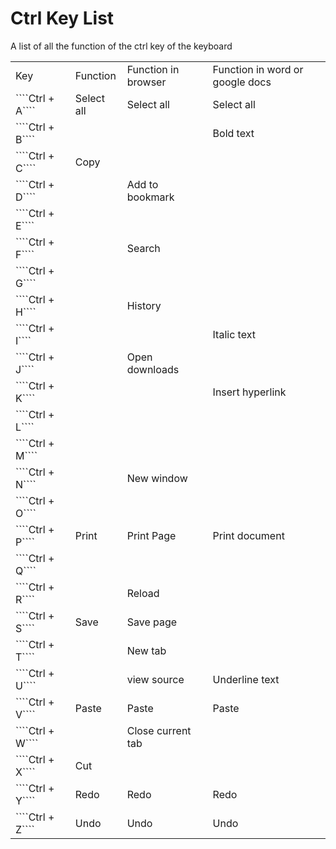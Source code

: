 # Ctrl Key List
A list of all the function of the ctrl key of the keyboard
<table>
    <tr>
        <td>Key</td>
        <td>Function</td>
        <td>Function in browser</td>
        <td>Function in word or google docs</td>
    </tr>
    <tr>
        <td>````Ctrl + A````</td>
        <td>Select all</td>
        <td>Select all</td>
        <td>Select all</td>
    </tr>
    <tr>
        <td>````Ctrl + B````</td>
        <td></td>
        <td></td>
        <td>Bold text</td>
    </tr>
    <tr>
        <td>````Ctrl + C````</td>
        <td>Copy</td>
        <td></td>
        <td></td>
    </tr>
    <tr>
        <td>````Ctrl + D````</td>
        <td></td>
        <td>Add to bookmark</td>
        <td></td>
    </tr>
    <tr>
        <td>````Ctrl + E````</td>
        <td></td>
        <td></td>
        <td></td>
    </tr>
    <tr>
        <td>````Ctrl + F````</td>
        <td></td>
        <td>Search</td>
        <td></td>
    </tr>
    <tr>
        <td>````Ctrl + G````</td>
        <td></td>
        <td></td>
        <td></td>
    </tr>
    <tr>
        <td>````Ctrl + H````</td>
        <td></td>
        <td>History</td>
        <td></td>
    </tr>
    <tr>
        <td>````Ctrl + I````</td>
        <td></td>
        <td></td>
        <td>Italic text</td>
    </tr>
    <tr>
        <td>````Ctrl + J````</td>
        <td></td>
        <td>Open downloads</td>
        <td></td>
    </tr>
    <tr>
        <td>````Ctrl + K````</td>
        <td></td>
        <td></td>
        <td>Insert hyperlink</td>
    </tr>
    <tr>
        <td>````Ctrl + L````</td>
        <td></td>
        <td></td>
        <td></td>
    </tr>
    <tr>
        <td>````Ctrl + M````</td>
        <td></td>
        <td></td>
        <td></td>
    </tr>
    <tr>
        <td>````Ctrl + N````</td>
        <td></td>
        <td>New window</td>
        <td></td>
    </tr>
    <tr>
        <td>````Ctrl + O````</td>
        <td></td>
        <td></td>
        <td></td>
    </tr>
    <tr>
        <td>````Ctrl + P````</td>
        <td>Print</td>
        <td>Print Page</td>
        <td>Print document</td>
    </tr>
    <tr>
        <td>````Ctrl + Q````</td>
        <td></td>
        <td></td>
        <td></td>
    </tr>
    <tr>
        <td>````Ctrl + R````</td>
        <td></td>
        <td>Reload</td>
        <td></td>
    </tr>
    <tr>
        <td>````Ctrl + S````</td>
        <td>Save</td>
        <td>Save page</td>
        <td></td>
    </tr>
    <tr>
        <td>````Ctrl + T````</td>
        <td></td>
        <td>New tab</td>
        <td></td>
    </tr>
    <tr>
        <td>````Ctrl + U````</td>
        <td></td>
        <td>view source</td>
        <td>Underline text</td>
    </tr>
    <tr>
        <td>````Ctrl + V````</td>
        <td>Paste</td>
        <td>Paste</td>
        <td>Paste</td>
    </tr>
    <tr>
        <td>````Ctrl + W````</td>
        <td></td>
        <td>Close current tab</td>
        <td></td>
    </tr>
    <tr>
        <td>````Ctrl + X````</td>
        <td>Cut</td>
        <td></td>
        <td></td>
    </tr>
    <tr>
        <td>````Ctrl + Y````</td>
        <td>Redo</td>
        <td>Redo</td>
        <td>Redo</td>
    </tr>
    <tr>
        <td>````Ctrl + Z````</td>
        <td>Undo</td>
        <td>Undo</td>
        <td>Undo</td>
    </tr>
</table>
